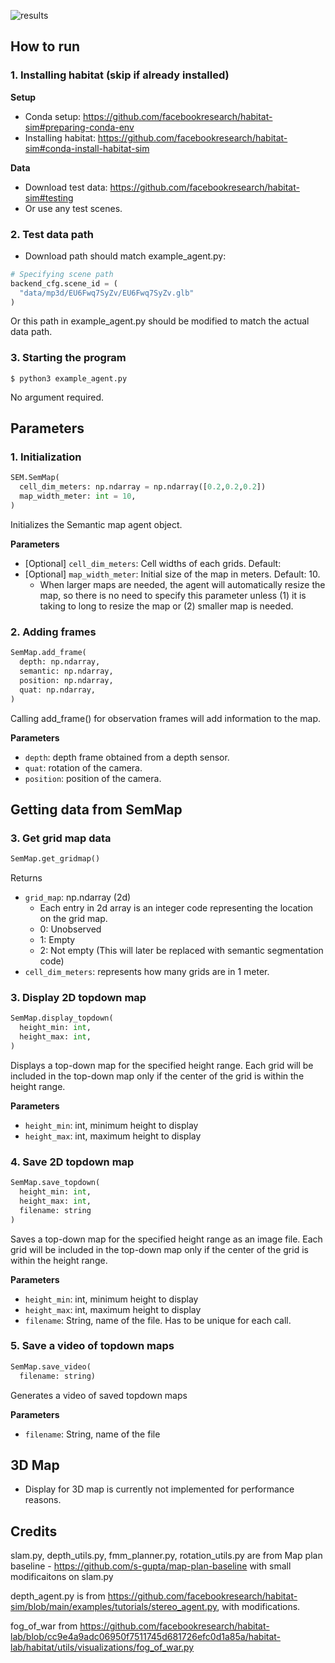 ![results](https://user-images.githubusercontent.com/47484587/197925919-4f9f9780-fe68-4567-8538-108844eaec81.gif)

## How to run

### 1. Installing habitat (skip if already installed)

**Setup**
- Conda setup: https://github.com/facebookresearch/habitat-sim#preparing-conda-env
- Installing habitat: https://github.com/facebookresearch/habitat-sim#conda-install-habitat-sim

**Data**
- Download test data: https://github.com/facebookresearch/habitat-sim#testing
- Or use any test scenes.

### 2. Test data path

- Download path should match example_agent.py:

```python
# Specifying scene path
backend_cfg.scene_id = (
  "data/mp3d/EU6Fwq7SyZv/EU6Fwq7SyZv.glb"
)
```

Or this path in example_agent.py should be modified to match the actual data path.

### 3. Starting the program

```
$ python3 example_agent.py
```
No argument required.

## Parameters

### 1. Initialization
```python
SEM.SemMap(
  cell_dim_meters: np.ndarray = np.ndarray([0.2,0.2,0.2])
  map_width_meter: int = 10,
)
```
Initializes the Semantic map agent object.

**Parameters**
- [Optional] `cell_dim_meters`: Cell widths of each grids. Default:
- [Optional] `map_width_meter`: Initial size of the map in meters. Default: 10.
  - When larger maps are needed, the agent will automatically resize the map, so there is no need to specify this parameter unless (1) it is taking to long to resize the map or (2) smaller map is needed.

### 2. Adding frames
```python
SemMap.add_frame(
  depth: np.ndarray,
  semantic: np.ndarray,
  position: np.ndarray,
  quat: np.ndarray, 
)
```
Calling add_frame() for observation frames will add information to the map.

**Parameters**
- `depth`: depth frame obtained from a depth sensor.
- `quat`: rotation of the camera.
- `position`: position of the camera.

## Getting data from SemMap

### 3. Get grid map data
```python
SemMap.get_gridmap()
```
Returns
- `grid_map`: np.ndarray (2d)
  - Each entry in 2d array is an integer code representing the location on the grid map.
  - 0: Unobserved
  - 1: Empty
  - 2: Not empty (This will later be replaced with semantic segmentation code)
- `cell_dim_meters`: represents how many grids are in 1 meter.

### 3. Display 2D topdown map
```python
SemMap.display_topdown(
  height_min: int,
  height_max: int,
)
```
Displays a top-down map for the specified height range. Each grid will be included in the top-down map only if the center of the grid is within the height range.

**Parameters**
- `height_min`: int, minimum height to display
- `height_max`: int, maximum height to display

### 4. Save 2D topdown map
```python
SemMap.save_topdown(
  height_min: int,
  height_max: int,
  filename: string
)
```
Saves a top-down map for the specified height range as an image file. Each grid will be included in the top-down map only if the center of the grid is within the height range.

**Parameters**
- `height_min`: int, minimum height to display
- `height_max`: int, maximum height to display
- `filename`: String, name of the file. Has to be unique for each call.

### 5. Save a video of topdown maps
```python
SemMap.save_video(
  filename: string)
```
Generates a video of saved topdown maps

**Parameters**
- `filename`: String, name of the file

## 3D Map
- Display for 3D map is currently not implemented for performance reasons.


## Credits

slam.py, depth_utils.py, fmm_planner.py, rotation_utils.py are from Map plan baseline - https://github.com/s-gupta/map-plan-baseline with small modificaitons on slam.py

depth_agent.py is from https://github.com/facebookresearch/habitat-sim/blob/main/examples/tutorials/stereo_agent.py, with modifications.

fog_of_war from https://github.com/facebookresearch/habitat-lab/blob/cc9e4a9adc06950f7511745d681726efc0d1a85a/habitat-lab/habitat/utils/visualizations/fog_of_war.py
